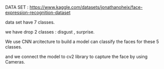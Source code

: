 DATA SET : https://www.kaggle.com/datasets/jonathanoheix/face-expression-recognition-dataset

data set have 7 classes.

we have drop 2 classes : disgust , surprise.

We use CNN arcitecture to build a model can classify the faces for these 5 classes.

and we connect the model to cv2 library to capture the face by using Cameras.



